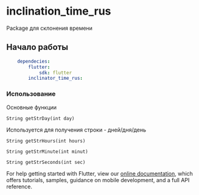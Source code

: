 # inclination_time_rus

Package для склонения времени 

## Начало работы

```yaml
    dependecies:
        flutter:
            sdk: flutter
        inclinator_time_rus: 
```

### Использование

Основные функции
```
String getStrDay(int day)
```
Используется для получения строки - дней/дня/день
```
String getStrHours(int hours)
```

```
String getStrMinute(int minut)
```

```
String getStrSeconds(int sec)
```

For help getting started with Flutter, view our 
[online documentation](https://flutter.dev/docs), which offers tutorials, 
samples, guidance on mobile development, and a full API reference.
